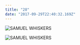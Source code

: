 ```yaml
---
title: "28"
date: "2017-09-29T22:40:32.169Z"
---
```




![SAMUEL WHISKERS](./pic.jpg)

![SAMUEL WHISKERS](./pic.gif)